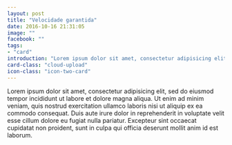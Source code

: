 ```yaml
---
layout: post
title: "Velocidade garantida"
date: 2016-10-16 21:31:05
image: ""
facebook: ""
tags:
- "card"
introduction: "Lorem ipsum dolor sit amet, consectetur adipisicing elit. Cumque repudiandae molestias, consequuntur ullam doloremque quasi ea aspernatur neque hic, eveniet libero! Quod veniam nostrum delectus quis aspernatur."
card-class: "cloud-upload"
icon-class: "icon-two-card"
---
```


Lorem ipsum dolor sit amet, consectetur adipisicing elit, sed do eiusmod
tempor incididunt ut labore et dolore magna aliqua. Ut enim ad minim veniam,
quis nostrud exercitation ullamco laboris nisi ut aliquip ex ea commodo
consequat. Duis aute irure dolor in reprehenderit in voluptate velit esse
cillum dolore eu fugiat nulla pariatur. Excepteur sint occaecat cupidatat non
proident, sunt in culpa qui officia deserunt mollit anim id est laborum.
